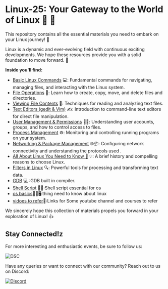 # Linux-25: Your Gateway to the World of Linux  🐧 🚀

This repository contains all the essential materials you need to embark on your Linux journey! 🐧

Linux is a dynamic and ever-evolving field with continuous exciting developments. We hope these resources provide you with a solid foundation to move forward. 🌱

**Inside you'll find:**

* [Basic Linux Commands](LInux-basics/linux-command-01.md) 💻: Fundamental commands for navigating, managing files, and interacting with the Linux system.
* [File Operations](LInux-basics/linux-command-02.md) 📂: Learn how to create, copy, move, and delete files and directories.
* [Viewing File Contents](LInux-basics/linux-command-03.md) 👀: Techniques for reading and analyzing text files.
* [Text Editors (gedit & Vim)](LInux-basics/linux-command-04.md) ✍️: Introduction to command-line text editors for direct file manipulation.
* [User Management & Permissions](LInux-basics/linux-command-05.md) 👤🔑: Understanding user accounts, groups, and how to control access to files.
* [Process Management](LInux-basics/linux-command-07.md) ⚙️: Monitoring and controlling running programs on your system.
* [Networking & Package Management](LInux-basics/linux-command-09.md) 🌐📦: Configuring network connectivity and understanding the protocols used .
* [All About Linux You Need to Know 🤔](https://github.com/dsc-jssstu/Linux-25/blob/main/linux-basics-01.md) 💡: A brief history and compelling reasons to choose Linux.
* [Filters in Linux](https://github.com/dsc-jssstu/Linux-25/blob/main/LInux-basics/linux%20filters.md) 🔍: Powerful tools for processing and transforming text data.
* [GDB](https://github.com/dsc-jssstu/Linux-25/tree/main/gdb) 💻 :GDB  built in compiler.
* [Shell Script](https://github.com/dsc-jssstu/Linux-25/tree/main/bash) 👨‍💻:Shell script essential for os
* [os basics](https://github.com/dsc-jssstu/Linux-25/tree/main/os-basics)🧑‍💻🖥️:thing need to know about linux
* [vidoes to refer](https://github.com/dsc-jssstu/Linux-25/tree/main/reference)📎:Links for Some youtube channel and courses to refer
  

We sincerely hope this collection of materials propels you forward in your exploration of Linux! 👍


## Stay Connected!z

For more interesting and enthusiastic events, be sure to follow us:


<img src = "https://th.bing.com/th/id/OIP.NXxTDEskRNANYm8A_gEpywAAAA?rs=1&pid=ImgDetMain" alt ="DSC">


Have any queries or want to connect with our community? Reach out to us on Discord:

<a href="YOUR_DISCORD_INVITE_LINK" target="_blank">
    <img src="https://img.shields.io/badge/Discord-7289DA?style=for-the-badge&logo=discord&logoColor=white" alt="Discord">
</a>





